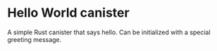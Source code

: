 # Hello World canister

A simple Rust canister that says hello. Can be initialized with a special greeting message.
